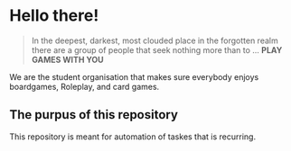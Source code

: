 # Hello there!

> In the deepest, darkest, most clouded place in the forgotten realm there are a group of people that seek nothing more than to ...
> **PLAY GAMES WITH YOU**

We are the student organisation that makes sure everybody enjoys boardgames, Roleplay, and card games. 

## The purpus of this repository

This repository is meant for automation of taskes that is recurring.
